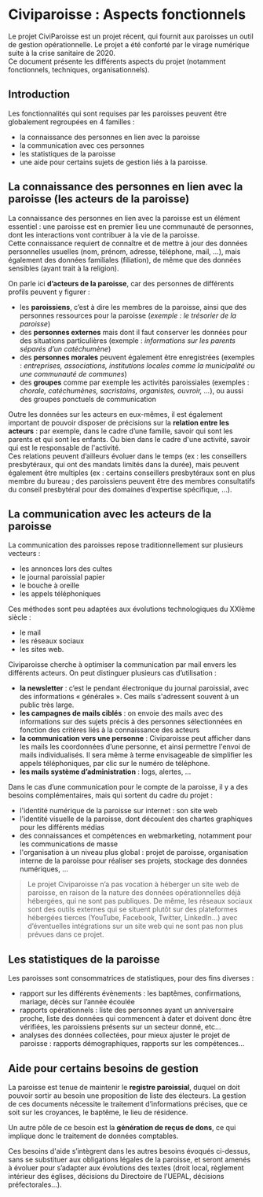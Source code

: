 # Civiparoisse : Aspects fonctionnels

Le projet CiviParoisse est un projet récent, qui fournit aux paroisses un outil de gestion opérationnelle. Le projet a été conforté par le virage numérique suite à la crise sanitaire de 2020.  
Ce document présente les différents aspects du projet (notamment fonctionnels, techniques, organisationnels).

## Introduction
Les fonctionnalités qui sont requises par les paroisses peuvent être globalement regroupées en 4 familles :

* la connaissance des personnes en lien avec la paroisse
* la communication avec ces personnes
* les statistiques de la paroisse
* une aide pour certains sujets de gestion liés à la paroisse.

## La connaissance des personnes en lien avec la paroisse (les acteurs de la paroisse)
La connaissance des personnes en lien avec la paroisse est un élément essentiel : une paroisse est en premier lieu une communauté de personnes, dont les interactions vont contribuer à la vie de la paroisse.  
Cette connaissance requiert de connaître et de mettre à jour des données personnelles usuelles (nom, prénom, adresse, téléphone, mail, …), mais également des données familiales (filiation), de même que des données sensibles (ayant trait à la religion).

On parle ici **d’acteurs de la paroisse**, car des personnes de différents profils peuvent y figurer : 
 
* les **paroissiens**, c’est à dire les membres de la paroisse, ainsi que des personnes ressources pour la paroisse (*exemple : le trésorier de la paroisse*)
* des **personnes externes** mais dont il faut conserver les données pour des situations particulières (exemple : *informations sur les parents séparés d’un catéchumène*)
* des **personnes morales** peuvent également être enregistrées (exemples : *entreprises, associations, institutions locales comme la municipalité ou une communauté de communes*)
* des **groupes** comme par exemple les activités paroissiales (exemples : *chorale, catéchumènes, sacristains, organistes, ouvroir, …*), ou aussi des groupes ponctuels de communication

Outre les données sur les acteurs en eux-mêmes, il est également important de pouvoir disposer de précisions sur la **relation entre les acteurs** : par exemple, dans le cadre d’une famille, savoir qui sont les parents et qui sont les enfants. Ou bien dans le cadre d'une activité, savoir qui est le responsable de l'activité.  
Ces relations peuvent d’ailleurs évoluer dans le temps (ex : les conseillers presbytéraux, qui ont des mandats limités dans la durée), mais peuvent également être multiples (ex : certains conseillers presbytéraux sont en plus membre du bureau ; des paroissiens peuvent être des membres consultatifs du conseil presbytéral pour des domaines d’expertise spécifique, ...).

## La communication avec les acteurs de la paroisse
La communication des paroisses repose traditionnellement sur plusieurs vecteurs :

* les annonces lors des cultes
* le journal paroissial papier
* le bouche à oreille
* les appels téléphoniques
    
Ces méthodes sont peu adaptées aux évolutions technologiques du XXIème siècle :

* le mail
* les réseaux sociaux
* les sites web.

Civiparoisse cherche à optimiser la communication par mail envers les différents acteurs. On peut distinguer plusieurs cas d’utilisation :

* **la newsletter** : c’est le pendant électronique du journal paroissial, avec des informations « générales ». Ces mails s'adressent souvent à un public très large.
* **les campagnes de mails ciblés** : on envoie des mails avec des informations sur des sujets précis à des personnes sélectionnées en fonction des critères liés à la connaissance des acteurs
* **la communication vers une personne** : Civiparoisse peut afficher dans les mails les coordonnées d’une personne, et ainsi permettre l'envoi de mails individualisés. Il sera même à terme envisageable de simplifier les appels téléphoniques, par clic sur le numéro de téléphone.
* **les mails système d’administration** : logs, alertes, …

Dans le cas d’une communication pour le compte de la paroisse, il y a des besoins complémentaires, mais qui sortent du cadre du projet :

* l'identité numérique de la paroisse sur internet : son site web
* l'identité visuelle de la paroisse, dont découlent des chartes graphiques pour les différents médias
* des connaissances et compétences en webmarketing, notamment pour les communications de masse
* l'organisation à un niveau plus global : projet de paroisse, organisation interne de la paroisse pour réaliser ses projets, stockage des données numériques, ...

> Le projet Civiparoisse n’a pas vocation à héberger un site web de paroisse, en raison de la nature des données opérationnelles déjà hébergées, qui ne sont pas publiques. De même, les réseaux sociaux sont des outils externes qui se situent plutôt sur des plateformes hébergées tierces (YouTube, Facebook, Twitter, LinkedIn…) avec d’éventuelles intégrations sur un site web qui ne sont pas non plus prévues dans ce projet.

## Les statistiques de la paroisse
Les paroisses sont consommatrices de statistiques, pour des fins diverses :

* rapport sur les différents évènements : les baptêmes, confirmations, mariage, décès sur l’année écoulée
* rapports opérationnels : liste des personnes ayant un anniversaire proche, liste des données qui commencent à dater et doivent donc être vérifiées, les paroissiens présents sur un secteur donné, etc...
* analyses des données collectées, pour mieux ajuster le projet de paroisse : rapports démographiques, rapports sur les compétences… 

## Aide pour certains besoins de gestion
La paroisse est tenue de maintenir le **registre paroissial**, duquel on doit pouvoir sortir au besoin une proposition de liste des électeurs. La gestion de ces documents nécessite le traitement d’informations précises, que ce soit sur les croyances, le baptême, le lieu de résidence.
 
Un autre pôle de ce besoin est la **génération de reçus de dons**, ce qui implique donc le traitement de données comptables.

Ces besoins d'aide s’intègrent dans les autres besoins évoqués ci-dessus, sans se substituer aux obligations légales de la paroisse, et seront amenés à évoluer pour s’adapter aux évolutions des textes (droit local, règlement intérieur des églises, décisions du Directoire de l’UEPAL, décisions préfectorales…).
